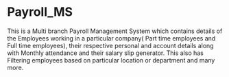 # Payroll_MS
This is a Multi branch Payroll Management System which contains details of the Employees working in a particular company( Part time employees and Full time employees), their respective personal and account details along with Monthly attendance and their salary slip generator. This also has Filtering employees based on particular location or department and many more.
